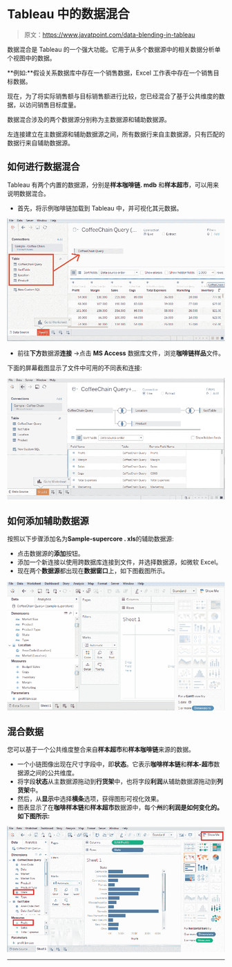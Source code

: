 # Tableau 中的数据混合

> 原文：<https://www.javatpoint.com/data-blending-in-tableau>

数据混合是 Tableau 的一个强大功能。它用于从多个数据源中的相关数据分析单个视图中的数据。

**例如:**假设关系数据库中存在一个销售数据，Excel 工作表中存在一个销售目标数据。

现在，为了将实际销售额与目标销售额进行比较，您已经混合了基于公共维度的数据，以访问销售目标度量。

数据混合涉及的两个数据源分别称为主数据源和辅助数据源。

左连接建立在主数据源和辅助数据源之间，所有数据行来自主数据源，只有匹配的数据行来自辅助数据源。

## 如何进行数据混合

Tableau 有两个内置的数据源，分别是**样本咖啡链. mdb** 和**样本超市**，可以用来说明数据混合。

*   首先，将示例咖啡链加载到 Tableau 中，并可视化其元数据。

![Data Blending in Tableau](img/7b8a38afb6a02b9705c825307ee81fe0.png)

*   前往**下方**数据源**连接** →点击 **MS Access** 数据库文件，浏览**咖啡链样品**文件。

下面的屏幕截图显示了文件中可用的不同表和连接:

![Data Blending in Tableau](img/d873537e7ddb57896a7feab95531e99d.png)

## 如何添加辅助数据源

按照以下步骤添加名为**Sample-supercore . xls**的辅助数据源:

*   点击数据源的**添加**按钮。
*   添加一个新连接以使用跨数据库连接到文件，并选择数据源，如微软 Excel。
*   现在两个**数据源**都出现在**数据窗口**上，如下图截图所示。

![Data Blending in Tableau](img/cbdf1f6bae8255c69420d1c36f37ea2d.png)

## 混合数据

您可以基于一个公共维度整合来自**样本超市**和**样本咖啡链**来源的数据。

*   一个小链图像出现在尺寸字段中，即**状态**。它表示**咖啡样本链**和**样本-超市**数据源之间的公共维度。
*   将字段**状态**从主数据源拖动到**行货架**中，也将字段**利润**从辅助数据源拖动到**列货架**中。
*   然后，从**显示**中选择**横条**选项，获得图形可视化效果。
*   图表显示了在**咖啡样本链**和**样本超市**数据源中，每个**州**的**利润是如何变化的。如下图所示:**

![Data Blending in Tableau](img/17e66fe42bdec2783a889c27104ffd69.png)

* * *
